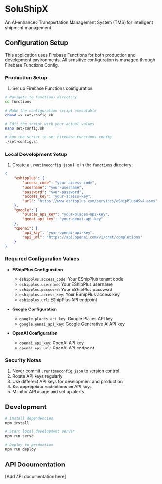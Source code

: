 # SoluShipX

An AI-enhanced Transportation Management System (TMS) for intelligent shipment management.

## Configuration Setup

This application uses Firebase Functions for both production and development environments. All sensitive configuration is managed through Firebase Functions Config.

### Production Setup

1. Set up Firebase Functions configuration:
```bash
# Navigate to functions directory
cd functions

# Make the configuration script executable
chmod +x set-config.sh

# Edit the script with your actual values
nano set-config.sh

# Run the script to set Firebase Functions config
./set-config.sh
```

### Local Development Setup

1. Create a `.runtimeconfig.json` file in the `functions` directory:
```json
{
    "eshipplus": {
        "access_code": "your-access-code",
        "username": "your-username",
        "password": "your-password",
        "access_key": "your-access-key",
        "url": "https://www.eshipplus.com/services/eShipPlusWSv4.asmx"
    },
    "google": {
        "places_api_key": "your-places-api-key",
        "genai_api_key": "your-genai-api-key"
    },
    "openai": {
        "api_key": "your-openai-api-key",
        "api_url": "https://api.openai.com/v1/chat/completions"
    }
}
```

### Required Configuration Values

- **EShipPlus Configuration**
  - `eshipplus.access_code`: Your EShipPlus tenant code
  - `eshipplus.username`: Your EShipPlus username
  - `eshipplus.password`: Your EShipPlus password
  - `eshipplus.access_key`: Your EShipPlus access key
  - `eshipplus.url`: EShipPlus API endpoint

- **Google Configuration**
  - `google.places_api_key`: Google Places API key
  - `google.genai_api_key`: Google Generative AI API key

- **OpenAI Configuration**
  - `openai.api_key`: OpenAI API key
  - `openai.api_url`: OpenAI API endpoint

### Security Notes

1. Never commit `.runtimeconfig.json` to version control
2. Rotate API keys regularly
3. Use different API keys for development and production
4. Set appropriate restrictions on API keys
5. Monitor API usage and set up alerts

## Development

```bash
# Install dependencies
npm install

# Start local development server
npm run serve

# Deploy to production
npm run deploy
```

## API Documentation

[Add API documentation here]